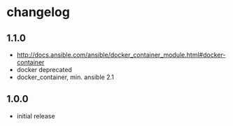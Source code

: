 # changelog

## 1.1.0

- http://docs.ansible.com/ansible/docker_container_module.html#docker-container
- docker deprecated
- docker_container, min. ansible 2.1

## 1.0.0

- initial release